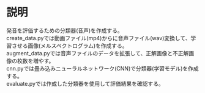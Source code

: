 # 説明
発音を評価するための分類器(音声)を作成する。<br>
create_data.pyでは動画ファイル(mp4)からに音声ファイル(wav)変換して、学習させる画像(メルスペクトログラム)を作成する。<br>
augment_data.pyでは音声ファイルのデータを拡張して、正解画像と不正解画像の枚数を増やす。<br>
cnn.pyでは畳み込みニューラルネットワーク(CNN)で分類器(学習モデル)を作成する。<br>
evaluate.pyでは作成した分類器を使用して評価結果を確認する。<br>

